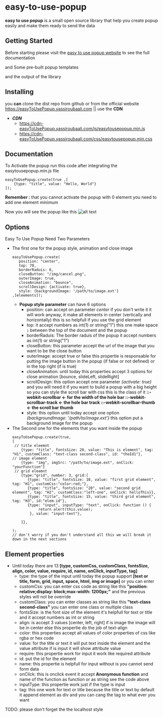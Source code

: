 # easy-to-use-popup

**easy to use popup** is a small open source library that help you create popup easily and make them ready to send the data

## Getting Started
Before starting please visit the [easy to use popup website](https://easyToUsePopup.yassiroubaali.com) to see the full documentation 

and Some pre-built popup templates 

and the output of the library

## Installing
you **can** clone the dist repo from github or from the official website https://easyToUsePopup.yassiroubaali.com  || use the **CDN**

- ***CDN***
    - https://cdn-easyToUsePopup.yassiroubaali.com/js/easytousepopup.min.js   
    - https://cdn-easyToUsePopup.yassiroubaali.com/css/easytousepopup.min.css

## Documentation
To Activate the popup run this code after integrating the easytousepopup.min.js file
```
easyToUsePopup.create(true ,[
    {type: "title", value: "Hello, World"}
]);
```
**Remember :** that you cannot activate the popup with 0 element you need to add one element minimum

Now you will see the popup like this
![alt text](https://easyToUsePopup.yassiroubaali.com/img/hello-world-easyToUsePopUp.png)

## Options
Easy To Use Popup Need Two Parameters
- The first one for the popup style, animation and close image
    ```
    easyToUsePopup.create(
       position: "center",
       top: 70,
       borderRaduis: 6, 
       closeButton: "/img/cancel.png",
       outerImage: true,
       closeAnimation: "bounce",
       scrollDesign: {activate: true},
       style: {backgroundImage: '/path/to/image.ext'}
    ,[eleements]);
    ```
    - **Popup style parameter** can have 6 options 
        - position: can accept on parameter *center* if you don't write it it will work anyway, it make all elements in center (vertically and horizontally) this is so helpfull if you use the grid element
        - top: it accept numbers as int(1) or string("1") this one make space ↨ between the top of the document and the popup
        - borderRaduis: The border raduis of the popup it accept numbers as int(1) or string("1") 
        - closeButton: this parameter accept the url of the image that you want to be the close button
        - outerImage: accept true or false this propertie is responsable for putting the image button in the popup (if false or not defined) or in the top right (if is true)
        - closeAnimation: until today this properties accept 3 options for close animation [bounce, slideLeft, slideRight] 
        - scrollDesign: this option accept one parameter *{activate: true}* and you will need it if you want to build a popup with a big height so you can style the scroll bar with css this is the class of it **::-webkit-scrollbar <- for the width of the hole bar  ::-webkit-scrollbar-track <- the hole bar track ::-webkit-scrollbar-thumb <- the scroll bar thumb**
        - style: this option until today accept one option *{backgroundImage: '/path/to/image.ext'}* this option put a background image for the popup
- The Second one for the elements that you want inside the popup
    ```
    easyToUsePopup.create(true,
    [
     // title eleemnt
        {type: "title", fontsSize: 20, value: "This is element", tag: "H1", customClass: "text-class second-class", id: "theId1"},
    // image element
        {type: "img", imgSrc: "/path/to/image.ext", onClick: "yourFunction"}
     // grid eleemnt
        {type:"grid", number: 3, grid:[
           {type: "title", fontsSize: 10, value: "first grid element",  tag: "H1", customCss:"color:red;"},
           {type: "title", fontsSize: "20", value: "second grid element", tag: "H2", customClass:"left-one", onClick: helloThis}},
           {type: "title", fontsSize: 15, value: "third grid element",  tag: "H3", id:"elem-id"},
           {type: "input", inputType: "text", onClick: function () {
                return alert(this.value);
            }, value: "input-text"},

        ]},

    );
    // don't worry if you don't understand all this we will break it down in the next sections 
    ```
## Element properties
- Until today there are 13 **[type, customCss, customClass, fontsSize, align, color, value, require, id, name, onClick, inputType, tag]**
    - type: the type of the input until today the popup support **[text or title, form, grid, input, space, html, img or image]** or you can enter
    - customCss: you can enter css code as string like this **"position: relative;display: block;max-width: 1200px;"** and the previous styles will not be override
    - customClass: you can enter classes as string like this **"text-class second-class"** you can enter one class or multiple class
    - fontsSize: is the font size of the element it's helpfull for text or title and it accept numbers as int or string
    - align: is accept 3 values [center, left, right] if is image the image will be in center else this propertie do the job of text-align
    - color: this properties accept all values of color properties of css like rgba or hex code
    - value: for the title or text it will put text inside the element and the value attribute if is input it will show attribute value
    - require: this propertie work for input it work like required attribute
    - id: put the id for the element
    - name: this propertie is helpfull for input without is you cannot send form data
    - onClick: this is onclick event it accept **Anonymous function** and name of the function as function or as string see the code above
    - inputType: this propertie work just if the type is input
    - tag: this one work for text or title because the title or text by default it append element as div and you can cang the tag to what ever you want



TODO: please don't forget the the localhost style
